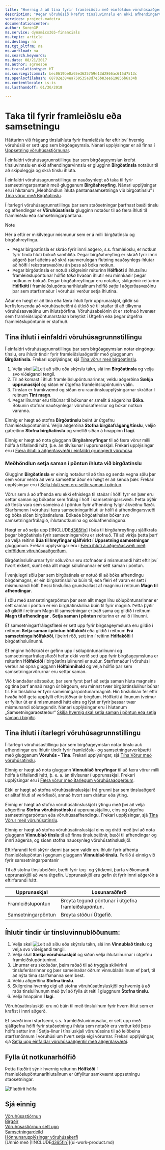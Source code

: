 ```yaml
---
title: "Hvernig á að tína fyrir framleiðslu með einföldum vöruhúsaaðgerðum | Microsoft Docs"
description: "Þegar vöruhúsið krefst tínsluvinnslu en ekki afhendingarvinnslu er glugginn **Birgðatínsla** notaður til að skipuleggja og skrá tínslu íhluta."
services: project-madeira
documentationcenter: 
author: SorenGP
ms.service: dynamics365-financials
ms.topic: article
ms.devlang: na
ms.tgt_pltfrm: na
ms.workload: na
ms.search.keywords: 
ms.date: 08/21/2017
ms.author: sgroespe
ms.translationtype: HT
ms.sourcegitcommit: bec0619be0a65e3625759e13d2866ac615d7513c
ms.openlocfilehash: 68702e384ea750535a8d7e5b83ee619856b6a34b
ms.contentlocale: is-is
ms.lasthandoff: 01/30/2018

---
```

# <a name="pick-for-production-or-assembly"></a>Taka til fyrir framleiðslu eða samsetningu
Hátturinn við frágang tínsluíhluta fyrir framleiðslu fer eftir því hvernig vöruhúsið er sett upp sem birgðageymsla. Nánari upplýsingar er að finna í [Uppsetning vöruhúsastjórnunar](warehouse-setup-warehouse.md).

Í einfaldri vöruhúsagrunnstillingu þar sem birgðageymslan krefst tínsluvinnslu en ekki afhendingarvinnslu er glugginn **Birgðatínsla** notaður til að skipuleggja og skrá tínslu íhluta.  

Í einfaldri vöruhúsagrunnstillingu er nauðsynlegt að taka til fyrir samsetningarpantanir með glugganum **Birgðahreyfing**. Nánari upplýsingar eru í hlutanum „Meðhöndlun íhluta pantanasamsetninga við birgðatínslu” í [Tína vörur með Birgðatínslu](warehouse-how-to-pick-items-with-inventory-picks.md).  

Í ítarlegri vöruhúsagrunnstillingu þar sem staðsetningar þarfnast bæði tínslu og afhendingar er **Vöruhúsatínsla** glugginn notaður til að færa íhluti til framleiðslu eða samsetningarpantana.

> [!NOTE]  
>  Hér á eftir er mikilvægur mismunur sem er á milli birgðatínslu og birgðahreyfinga.  
>   
>  -   Þegar birgðatínsla er skráð fyrir innri aðgerð, s.s. framleiðslu, er notkun fyrir tínda hluti bókuð samhliða. Þegar birgðahreyfing er skráð fyrir innri aðgerð þarf aðeins að skrá raunverulegan flutning nauðsynlegs íhlutar að hólfi í rekstrarsvæðinu án þess að bóka notkun.  
> -   Þegar birgðatínsla er notuð skilgreinir reiturinn **Hólfkóti** á íhlutalínu framleiðslupöntunar hólfið *taka* hvaðan íhlutir eru minnkaðir þegar notkun er bókuð. Þegar birgðahreyfingar eru notaðar, skilgreinir reiturinn **Hólfkóti** í framleiðslupöntunaríhlutalínum hólfið *setja* í aðgerðasvæðinu þar sem starfsmaður í vöruhúsi verður setja íhlutina.  

Áður en hægt er að tína eða færa íhluti fyrir upprunaskjöl, gildir sú kerfisforsenda að vöruhúsabeiðni á útleið sé til staðar til að tilkynna vöruhúsasvæðinu um íhlutsþörfina. Vöruhúsabeiðnin út er stofnuð hvenær sem framleiðslupöntunarstaðan breytist í Útgefin eða þegar útgefna framleiðslupöntunin er stofnuð.  

## <a name="to-pick-components-in-basic-warehouse-configurations"></a>Tína íhluti í einfaldri vöruhúsagrunnstillingu
Í einfaldri vöruhúsagrunnstillingu þar sem birgðageymslan notar eingöngu tínslu, eru íhlutir tíndir fyrir framleiðsluaðgerðir með glugganum **Birgðatínsla**. Frekari upplýsingar, sjá [Tína vörur með birgðatínslu](warehouse-how-to-pick-items-with-inventory-picks.md).

1.  Velja skal ![Leit að síðu eða skýrslu](media/ui-search/search_small.png "Leit að síðu eða skýrslu táknið") tákn, slá inn **Birgðatínsla** og velja svo viðeigandi tengil.  
2.  Til að komast í íhluti framleiðslupöntunarinnar, veldu aðgerðina **Sækja upprunaskjöl** og síðan er útgefna framleiðslupöntunin valin.  
3.  Tínslan er framkvæmd og síðan eru rauntínsluupplýsingarnar skráðar í reitnum **Tínt magn**.  
4.  Þegar línurnar eru tilbúnar til bókunar er smellt á aðgerðina **Bóka**. Bókunin stofnar nauðsynlegar vöruhúsafærslur og bókar notkun varanna.  

Einnig er hægt að stofna **Birgðatínslu** beint úr útgefnu framleiðslupöntuninni. Veljið aðgerðina **Stofna birgðafrágang/tínslu**, veljið gátreitinn **Stofna birgðatínslu** og smellið síðan á hnappinn **Í lagi**.

Einnig er hægt að nota gluggann **Birgðahreyfingar** til að færa vörur milli hólfa á tilfallandi hátt, þ.e. án tilvísunar í upprunaskjal.
Frekari upplýsingar eru í [Færa íhluti á aðgerðasvæði í einfaldri grunngerð vöruhúsa](warehouse-how-to-move-components-to-an-operation-area-in-basic-warehousing.md).

### <a name="handling-assemble-to-order-items-with-inventory-picks"></a>Meðhöndlun setja saman í pöntun íhluta við birgðatínslu
Glugginn **Birgðatínsla** er einnig notaður til að tína og senda vegna sölu þar sem vörur verða að vera samsettar áður en hægt er að senda þær. Frekari upplýsingar eru í [Selja hluti sem eru settir saman í pöntun](assembly-how-to-sell-items-assembled-to-order.md).

Vörur sem á að afhenda eru ekki efnislega til staðar í hólfi fyrr en þær eru settar saman og bókaðar sem frálag í hólf í samsetningarsvæði. Þetta þýðir að tínsla vara sem sameina á í pöntun fyrir afhending fylgir ákveðnu flæði. Starfsmenn í vöruhúsi færa samsetningaríhluti úr hólfi á afhendingarsvæði og bóka síðan birgðatínsluna. Bókaða birgðatínslan bókar svo samsetningarfrálagið, íhlutanotkunina og söluafhendinguna.

Hægt er að setja upp [!INCLUDE[d365fin](includes/d365fin_md.md)] í búa til birgðahreyfingu sjálfkrafa þegar birgðatínsla fyrir samsetningarvöru er stofnuð. Til að virkja þetta þarf að velja reitinn **Búa til hreyfingar sjálfvirkt** í **Uppsetning samsetningar** glugganum. Frekari upplýsingar eru í [Færa íhluti á aðgerðasvæði með einföldum vöruhúsaaðgerðum](warehouse-how-to-move-components-to-an-operation-area-in-basic-warehousing.md).

Birgðatínslulínurnar fyrir söluvörur eru stofnaðar á mismunandi hátt eftir því hvort ekkert, sumt eða allt magn sölulínunnar er sett saman í pöntun.

Í venjulegri sölu þar sem birgðatínsla er notuð til að bóka afhendingu birgðamagns, er ein birgðatínslulína búin til, eða fleiri ef varan er sett í mismunandi hólf. Þessi tínslulína grundvallast af magninu í reitnum **Magn til afhendingar**.

Í sölu með samsetningarpöntun þar sem allt magn línu sölupöntunarinnar er sett saman í pöntun er ein birgðatínslulína búin til fyrir magnið. Þetta þýðir að gildið í reitnum Magn til samsetningar er það sama og gildið í reitnum **Magn til afhendingar** . **Setja saman í pöntun** reiturinn er valið í línunni.

Ef samsetningarfrálagsflæði er sett upp fyrir birgðageymsluna eru gildið í reitnum **Setja saman í pöntun hólfakóði** eða gildið í reitnum **Frá samsetningu hólfakóði**, í þeirri röð, sett inn í reitinn **Hólfakóði** í birgðatínslulínunni.

Ef enginn hólfskóði er gefinn upp í sölupöntunarlínunni og samsetningarfrálagsflæði hefur ekki verið sett upp fyrir birgðageymsluna er reiturinn **Hólfakóði** í birgðatínslulínunni er auður. Starfsmaður í vöruhúsi verður að opna gluggann **Hólfainnihald** og velja hólfið þar sem samsetningarvörurnar eru settar saman.

Við blandaðar aðstæður, þar sem fyrst þarf að setja saman hluta magnsins og tína þarf annað magn úr birgðum, eru minnst tvær birgðatínslulínur búnar til. Ein tínslulína er fyrir sameiningarpöntunarmagnið. Hin tínslulínan fer eftir hvaða hólf geta uppfyllt eftirstöðvar úr birgðum. Hólfkóti á línunum tveimur er fylltur út er á mismunandi hátt eins og lýst er fyrir þessar tvær mismunandi sölutegundir. Nánari upplýsingar eru í hlutanum „Samsetningaraðstæður“ [Skilja hvernig skal setja saman í pöntun eða setja saman í birgðir](assembly-assemble-to-order-or-assemble-to-stock.md).

## <a name="to-pick-components-in-advanced-warehouse-configurations"></a>Tína íhluti í ítarlegri vöruhúsagrunnstillingu
Í ítarlegri vöruhúsastillingu þar sem birgðageymslan notar tínslu auk afhendingar eru íhlutir tíndir fyrir framleiðslu- og samsetningarverkþætti með glugganum **Vöruhús - Tína**. Frekari upplýsingar, sjá [Tína Vörur með vöruhúsatínslu](warehouse-how-to-pick-items-for-warehouse-shipment.md).

Einnig er hægt að nota gluggann **Vinnublað hreyfingar** til að færa vörur milli hólfa á tilfallandi hátt, þ. e. a. án tilvísunar í upprunaskjal. Frekari upplýsingar eru í [Færa vörur með ítarlegum vöruhúsaaðgerðum](warehouse-how-to-move-items-in-advanced-warehousing.md).  

Ekki er hægt að stofna vöruhúsatínsluskjal frá grunni þar sem tínsluaðgerð er alltaf hluti af verkflæði, annað hvort sem dráttur eða ýting.  

Einnig er hægt að stofna vöruhúsatínsluskjöl í ýtingu með því að velja aðgerðina **Stofna vöruhússtínslu** á upprunaskjalinu, eins og útgefna samsetningarpöntun eða vöruhúsaafhendingu. Frekari upplýsingar, sjá [Tína Vörur með vöruhúsatínslu](warehouse-how-to-pick-items-for-warehouse-shipment.md).  

Einnig er hægt að stofna vöruhúsatínsluskjal eins og drátt með því að nota gluggann **Vinnublað tínslu** til að finna tínslubeiðnir, bæði til afhendingar og innri aðgerða, og síðan stofna nauðsynleg vöruhúsatínsluskjöl.  

Eftirfarandi ferli skýrir dæmi þar sem valdir eru íhlutir fyrir afhenta framleiðslupöntun í gegnum gluggann **Vinnublað tínslu**. Ferlið á einnig við fyrir samsetningarpantanir  

Til að stofna tínslubeiðnir, bæði fyrir tog- og ýtidæmi, þurfa viðkomandi upprunaskjöl að vera útgefin. Upprunaskjöl eru gefin út fyrir innri aðgerðir á eftirfarandi hátt.  

 |Upprunaskjal|Losunaraðferð|  
 |---------------------|--------------------|  
 |Framleiðslupöntun|Breyta tegund pöntunar í útgefna framleiðslupöntun.|  
 |Samsetningarpöntun|Breyta stöðu í Útgefið.|  

## <a name="to-pick-components-using-the-pick-worksheet"></a>Íhlutir tíndir úr tínsluvinnublöðunum:  

1.  Velja skal ![Leit að síðu eða skýrslu](media/ui-search/search_small.png "Leit að síðu eða skýrslu táknið") tákn, slá inn **Vinnublað tínslu** og velja svo viðeigandi tengil.  
2.  Velja skal **Sækja vöruhúsaskjöl** og síðan velja íhlutalínurnar í útgefnu framleiðslupöntuninni.  
3.  Línurnar eru skoðaðar, þeim raðað til að tryggja skilvirkni tínsluferðarinnar og þær sameinaðar öðrum vinnublaðslínum ef þarf, til að nýta tíma starfsmanna sem best.  
4.  Veldu aðgerðina **Stofna tínslu**.  
5.  Skilgreina hvernig eigi að stofna vöruhúsatínsluskjöl og hvernig á að raða tínslulínunum með því að fylla út reiti í gluggnum **Stofna tínslu**.  
6.  Velja hnappinn **Í lagi**.

Vöruhúsatínsluskjöl eru nú búin til með tínslulínum fyrir hvern íhlut sem er krafist í innri aðgerð.

Ef svæði innri starfsemi, s.s. framleiðsluvinnusalur, er sett upp með sjálfgefnu hólfi fyrir staðsetningu íhluta sem notaðir eru verður kóti þess hólfs settur inn í Setja-línur í tínsluskjali vöruhússins til að leiðbeina starfsmönnum í vöruhúsi um hvert setja eigi vörurnar. Frekari upplýsingar, sjá [Setja upp einfaldar vöruhúsaaðgerðir með aðgerðasvæði](warehouse-how-to-set-up-basic-warehouses-with-operations-areas.md).

## <a name="filling-the-consumption-bin"></a>Fylla út notkunarhólfið
Þetta flæðirit sýnir hvernig reiturinn **Hólfkóði** í framleiðslupöntunaríhlutalínum er útfylltur samkvæmt uppsetningu staðsetningar.

![Flæðirit hólfa](media/binflow.png "Hólfaflæði")

## <a name="see-also"></a>Sjá einnig
[Vöruhúsastjórnun](warehouse-manage-warehouse.md)  
[Birgðir](inventory-manage-inventory.md)  
[Vöruhúsastjórnun sett upp](warehouse-setup-warehouse.md)     
[Samsetningardeild](assembly-assemble-items.md)    
[Hönnunarupplýsingar vöruhúsakerfi](design-details-warehouse-management.md)  
[Unnið með [!INCLUDE[d365fin](includes/d365fin_md.md)]](ui-work-product.md)

